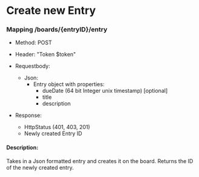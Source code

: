 # Create new Entry

### Mapping /boards/{entryID}/entry

* Method: POST

* Header: "Token $token"

* Requestbody:
    * Json:
        * Entry object with properties:
            * dueDate (64 bit Integer unix timestamp) [optional]
            * title
            * description

* Response:
    * HttpStatus (401, 403, 201)
    * Newly created Entry ID

#### Description:

Takes in a Json formatted entry and creates it on the board. Returns the ID of the newly created entry.